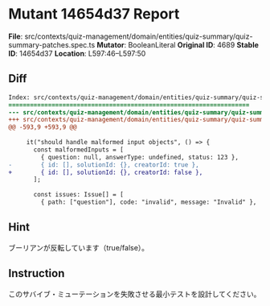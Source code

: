 # Mutant 14654d37 Report

**File**: src/contexts/quiz-management/domain/entities/quiz-summary/quiz-summary-patches.spec.ts
**Mutator**: BooleanLiteral
**Original ID**: 4689
**Stable ID**: 14654d37
**Location**: L597:46–L597:50

## Diff

```diff
Index: src/contexts/quiz-management/domain/entities/quiz-summary/quiz-summary-patches.spec.ts
===================================================================
--- src/contexts/quiz-management/domain/entities/quiz-summary/quiz-summary-patches.spec.ts	original
+++ src/contexts/quiz-management/domain/entities/quiz-summary/quiz-summary-patches.spec.ts	mutated #4689
@@ -593,9 +593,9 @@
 
     it("should handle malformed input objects", () => {
       const malformedInputs = [
         { question: null, answerType: undefined, status: 123 },
-        { id: [], solutionId: {}, creatorId: true },
+        { id: [], solutionId: {}, creatorId: false },
       ];
 
       const issues: Issue[] = [
         { path: ["question"], code: "invalid", message: "Invalid" },
```

## Hint

ブーリアンが反転しています（true/false）。

## Instruction

このサバイブ・ミューテーションを失敗させる最小テストを設計してください。

